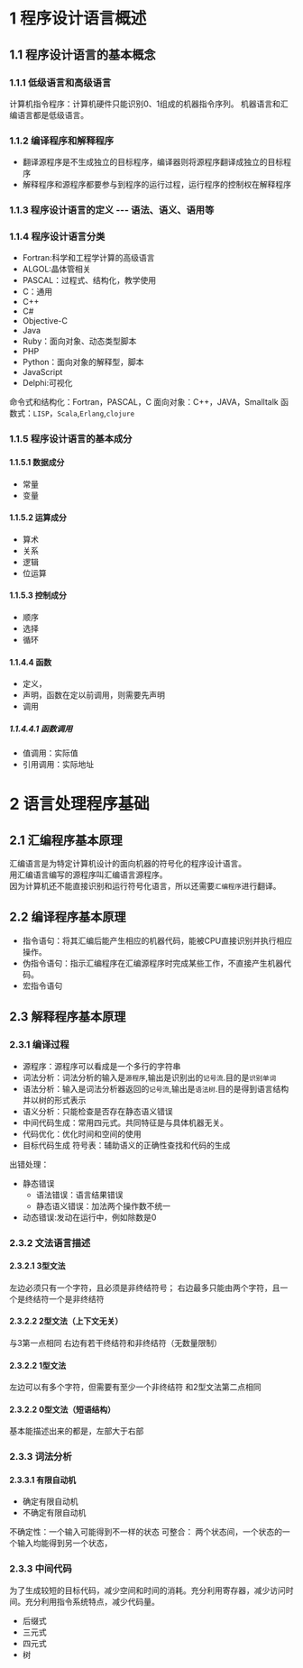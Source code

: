# 1 程序设计语言概述

## 1.1 程序设计语言的基本概念

### 1.1.1 低级语言和高级语言
计算机指令程序：计算机硬件只能识别0、1组成的机器指令序列。
机器语言和汇编语言都是低级语言。

### 1.1.2 编译程序和解释程序
- 翻译源程序是不生成独立的目标程序，编译器则将源程序翻译成独立的目标程序
- 解释程序和源程序都要参与到程序的运行过程，运行程序的控制权在解释程序

### 1.1.3 程序设计语言的定义  --- 语法、语义、语用等

### 1.1.4 程序设计语言分类
- Fortran:科学和工程学计算的高级语言
- ALGOL:晶体管相关
- PASCAL：过程式、结构化，教学使用
- C：通用
- C++
- C#
- Objective-C
- Java
- Ruby：面向对象、动态类型脚本
- PHP
- Python：面向对象的解释型，脚本
- JavaScript
- Delphi:可视化

命令式和结构化：Fortran，PASCAL，C
面向对象：C++，JAVA，Smalltalk
函数式：`LISP`，`Scala`,`Erlang`,`clojure`


### 1.1.5 程序设计语言的基本成分

#### 1.1.5.1 数据成分
- 常量
- 变量

#### 1.1.5.2 运算成分
- 算术
- 关系
- 逻辑 
- 位运算

#### 1.1.5.3 控制成分
- 顺序
- 选择
- 循环

#### 1.1.4.4 函数
- 定义，
- 声明，函数在定以前调用，则需要先声明
- 调用
  
##### 1.1.4.4.1 函数调用
- 值调用：实际值
- 引用调用：实际地址

# 2 语言处理程序基础

## 2.1 汇编程序基本原理
汇编语言是为特定计算机设计的面向机器的符号化的程序设计语言。<br>
用汇编语言编写的源程序叫汇编语言源程序。<br>
因为计算机还不能直接识别和运行符号化语言，所以还需要`汇编程序`进行翻译。


## 2.2 编译程序基本原理
- 指令语句：将其汇编后能产生相应的机器代码，能被CPU直接识别并执行相应操作。
- 伪指令语句：指示汇编程序在汇编源程序时完成某些工作，不直接产生机器代码。
- 宏指令语句


## 2.3 解释程序基本原理

### 2.3.1 编译过程
- 源程序：源程序可以看成是一个多行的字符串
- 词法分析：词法分析的输入是`源程序`,输出是识别出的`记号流`.目的是`识别单词`
- 语法分析：输入是词法分析器返回的`记号流`,输出是`语法树`.目的是得到语言结构并以树的形式表示
- 语义分析：只能检查是否存在静态语义错误
- 中间代码生成：常用四元式。共同特征是与具体机器无关。
- 代码优化：优化时间和空间的使用
- 目标代码生成
符号表：辅助语义的正确性查找和代码的生成

出错处理：
- 静态错误
  - 语法错误：语言结果错误
  - 静态语义错误：加法两个操作数不统一
- 动态错误:发动在运行中，例如除数是0

### 2.3.2 文法语言描述

#### 2.3.2.1 3型文法
左边必须只有一个字符，且必须是非终结符号；
右边最多只能由两个字符，且一个是终结符一个是非终结符

#### 2.3.2.2 2型文法（上下文无关）
与3第一点相同
右边有若干终结符和非终结符（无数量限制）

#### 2.3.2.2 1型文法
左边可以有多个字符，但需要有至少一个非终结符
和2型文法第二点相同

#### 2.3.2.2 0型文法（短语结构）
基本能描述出来的都是，左部大于右部

### 2.3.3 词法分析

#### 2.3.3.1 有限自动机

- 确定有限自动机
- 不确定有限自动机

不确定性：一个输入可能得到不一样的状态
可整合： 两个状态间，一个状态的一个输入均能得到另一个状态，


### 2.3.3 中间代码
为了生成较短的目标代码，减少空间和时间的消耗。充分利用寄存器，减少访问时间。充分利用指令系统特点，减少代码量。
- 后缀式
- 三元式
- 四元式
- 树